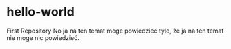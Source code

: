 # hello-world
First Repository
No ja na ten temat moge powiedzieć tyle, że ja na ten temat nie moge nic powiedzieć.
